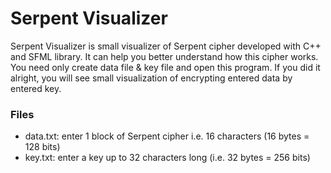 # Serpent Visualizer
Serpent Visualizer is small visualizer of Serpent cipher developed with C++ and SFML library. It can help you better understand how this cipher works. You need only create data file & key file and open this program. If you did it alright, you will see small visualization of encrypting entered data by entered key.
### Files
- data.txt: enter 1 block of Serpent cipher i.e. 16 characters (16 bytes = 128 bits)
- key.txt: enter a key up to 32 characters long (i.e. 32 bytes = 256 bits)